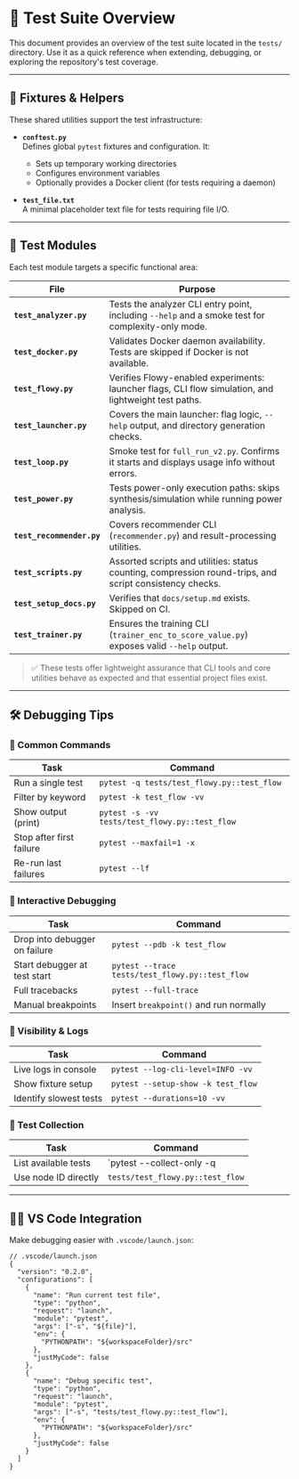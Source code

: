 # 🧪 Test Suite Overview

This document provides an overview of the test suite located in the `tests/` directory. Use it as a quick reference when extending, debugging, or exploring the repository's test coverage.

---

## 📁 Fixtures & Helpers

These shared utilities support the test infrastructure:

- **`conftest.py`**  
  Defines global `pytest` fixtures and configuration. It:
  - Sets up temporary working directories
  - Configures environment variables
  - Optionally provides a Docker client (for tests requiring a daemon)

- **`test_file.txt`**  
  A minimal placeholder text file for tests requiring file I/O.

---

## 🧩 Test Modules

Each test module targets a specific functional area:

| File | Purpose |
|------|---------|
| **`test_analyzer.py`** | Tests the analyzer CLI entry point, including `--help` and a smoke test for complexity-only mode. |
| **`test_docker.py`** | Validates Docker daemon availability. Tests are skipped if Docker is not available. |
| **`test_flowy.py`** | Verifies Flowy-enabled experiments: launcher flags, CLI flow simulation, and lightweight test paths. |
| **`test_launcher.py`** | Covers the main launcher: flag logic, `--help` output, and directory generation checks. |
| **`test_loop.py`** | Smoke test for `full_run_v2.py`. Confirms it starts and displays usage info without errors. |
| **`test_power.py`** | Tests power-only execution paths: skips synthesis/simulation while running power analysis. |
| **`test_recommender.py`** | Covers recommender CLI (`recommender.py`) and result-processing utilities. |
| **`test_scripts.py`** | Assorted scripts and utilities: status counting, compression round-trips, and script consistency checks. |
| **`test_setup_docs.py`** | Verifies that `docs/setup.md` exists. Skipped on CI. |
| **`test_trainer.py`** | Ensures the training CLI (`trainer_enc_to_score_value.py`) exposes valid `--help` output. |

> ✅ These tests offer lightweight assurance that CLI tools and core utilities behave as expected and that essential project files exist.

---

## 🛠️ Debugging Tips

### 🔹 Common Commands

| Task | Command |
|------|---------|
| Run a single test | `pytest -q tests/test_flowy.py::test_flow` |
| Filter by keyword | `pytest -k test_flow -vv` |
| Show output (print) | `pytest -s -vv tests/test_flowy.py::test_flow` |
| Stop after first failure | `pytest --maxfail=1 -x` |
| Re-run last failures | `pytest --lf` |

### 🔹 Interactive Debugging

| Task | Command |
|------|---------|
| Drop into debugger on failure | `pytest --pdb -k test_flow` |
| Start debugger at test start | `pytest --trace tests/test_flowy.py::test_flow` |
| Full tracebacks | `pytest --full-trace` |
| Manual breakpoints | Insert `breakpoint()` and run normally |

### 🔹 Visibility & Logs

| Task | Command |
|------|---------|
| Live logs in console | `pytest --log-cli-level=INFO -vv` |
| Show fixture setup | `pytest --setup-show -k test_flow` |
| Identify slowest tests | `pytest --durations=10 -vv` |

### 🔹 Test Collection

| Task | Command |
|------|---------|
| List available tests | `pytest --collect-only -q | rg test_flow` |
| Use node ID directly | `tests/test_flowy.py::test_flow` |

---

## 🧑‍💻 VS Code Integration

Make debugging easier with `.vscode/launch.json`:

```jsonc
// .vscode/launch.json
{
  "version": "0.2.0",
  "configurations": [
    {
      "name": "Run current test file",
      "type": "python",
      "request": "launch",
      "module": "pytest",
      "args": ["-s", "${file}"],
      "env": {
        "PYTHONPATH": "${workspaceFolder}/src"
      },
      "justMyCode": false
    },
    {
      "name": "Debug specific test",
      "type": "python",
      "request": "launch",
      "module": "pytest",
      "args": ["-s", "tests/test_flowy.py::test_flow"],
      "env": {
        "PYTHONPATH": "${workspaceFolder}/src"
      },
      "justMyCode": false
    }
  ]
}
